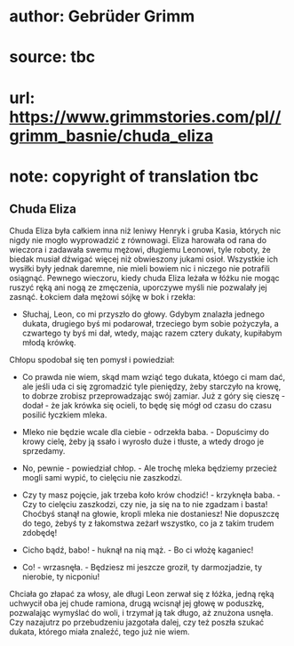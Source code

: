 # author: Gebrüder Grimm
# source: tbc
# url: https://www.grimmstories.com/pl//grimm_basnie/chuda_eliza
# note: copyright of translation tbc

## Chuda Eliza 

Chuda Eliza była całkiem inna niż leniwy Henryk i gruba Kasia, których
nic nigdy nie mogło wyprowadzić z równowagi. Eliza harowała od rana do
wieczora i zadawała swemu mężowi, długiemu Leonowi, tyle roboty, że
biedak musiał dźwigać więcej niż obwieszony jukami osioł. Wszystkie ich
wysiłki były jednak daremne, nie mieli bowiem nic i niczego nie
potrafili osiągnąć. Pewnego wieczoru, kiedy chuda Eliza leżała w łóżku
nie mogąc ruszyć ręką ani nogą ze zmęczenia, uporczywe myśli nie
pozwalały jej zasnąć. Łokciem dała mężowi sójkę w bok i rzekła:

- Słuchaj, Leon, co mi przyszło do głowy. Gdybym znalazła jednego
dukata, drugiego byś mi podarował, trzeciego bym sobie pożyczyła, a
czwartego ty byś mi dał, wtedy, mając razem cztery dukaty, kupiłabym
młodą krówkę.

Chłopu spodobał się ten pomysł i powiedział:

- Co prawda nie wiem, skąd mam wziąć tego dukata, któego ci mam dać,
ale jeśli uda ci się zgromadzić tyle pieniędzy, żeby starczyło na krowę,
to dobrze zrobisz przeprowadzając swój zamiar. Już z góry się cieszę -
dodał - że jak krówka się ocieli, to będę się mógł od czasu do czasu
posilić łyczkiem mleka.

- Mleko nie będzie wcale dla ciebie - odrzekła baba. - Dopuścimy do
krowy cielę, żeby ją ssało i wyrosło duże i tłuste, a wtedy drogo je
sprzedamy.

- No, pewnie - powiedział chłop. - Ale trochę mleka będziemy przecież
mogli sami wypić, to cielęciu nie zaszkodzi.

- Czy ty masz pojęcie, jak trzeba koło krów chodzić! - krzyknęła
baba. - Czy to cielęciu zaszkodzi, czy nie, ja się na to nie zgadzam i
basta! Choćbyś stanął na głowie, kropli mleka nie dostaniesz! Nie
dopuszczę do tego, żebyś ty z łakomstwa zeżarł wszystko, co ja z takim
trudem zdobędę!

- Cicho bądź, babo! - huknął na nią mąż. - Bo ci włożę kaganiec!

- Co! - wrzasnęła. - Będziesz mi jeszcze groził, ty darmozjadzie, ty
nierobie, ty nicponiu!

Chciała go złapać za włosy, ale długi Leon zerwał się z łóżka, jedną
ręką uchwycił oba jej chude ramiona, drugą wcisnął jej głowę w poduszkę,
pozwalając wymyślać do woli, i trzymał ją tak długo, aż znużona usnęła.
Czy nazajutrz po przebudzeniu jazgotała dalej, czy też poszła szukać
dukata, którego miała znaleźć, tego już nie wiem.
